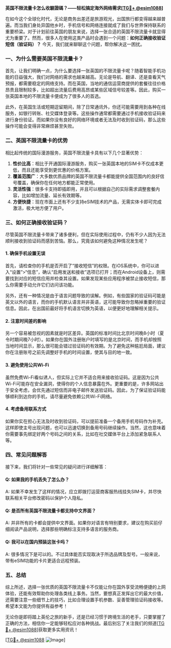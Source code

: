 **英国不限流量卡怎么收驗證碼？——轻松搞定海外网络需求[[TG💪+ @esim1088](https://t.me/s/esim1088)]**

在如今这个全球化时代，无论是商务出差还是旅游观光，出国旅行都变得越来越普遍。而当我们身处异国他乡时，手机信号和网络连接就成了我们与世界保持联系的重要桥梁。对于计划前往英国的朋友来说，选择一张合适的英国不限流量卡就显得尤为重要了。然而，很多人在使用这类产品时会遇到一个问题：**如何正确接收验证短信（验证码）？** 今天，我们就来聊聊这个问题，帮你解决这一困扰。

### 一、为什么需要英国不限流量卡？

首先，让我们明确一点，为什么要选择一张英国的不限流量卡呢？随着智能手机功能的日益强大，我们对网络的需求也越来越高。无论是导航、翻译、还是查看天气预报，都需要稳定的网络支持。而在英国，当地的通信运营商提供的套餐往往价格昂贵且限制较多，比如超出流量后费用高昂或某些区域信号较差等。因此，购买一张英国本地的不限流量卡便成为了很多人的首选。

此外，在英国生活或短期逗留期间，除了日常通讯外，你还可能需要用到各种在线服务，如银行转账、社交媒体登录等。这些操作通常都需要通过手机接收验证码来进行身份验证。而如果你没有良好的网络环境或者无法及时收到验证码，那么这些操作可能会变得非常麻烦甚至失败。

### 二、英国不限流量卡的优势

相比起传统的国际漫游服务，英国不限流量卡具有以下几个显著优势：

1. **性价比高**：相比于开通国际漫游服务，购买一张英国本地的SIM卡不仅成本更低，而且还能享受到更优惠的价格方案。
2. **覆盖范围广**：大多数优质品牌的英国不限流量卡都能提供全国范围内的良好信号覆盖，确保你在任何地方都能正常使用。
3. **灵活性强**：很多卡支持即插即用，并且可以根据自己的实际需求调整套餐内容，比如增加流量、延长有效期等。
4. **方便快捷**：现在市面上还有不少支持eSIM技术的产品，无需实体卡即可完成激活，极大地方便了用户。

### 三、如何正确接收验证码？

尽管英国不限流量卡带来了诸多便利，但在实际使用过程中，仍有不少人因为无法顺利接收到验证码而感到苦恼。那么，究竟该如何避免这种情况发生呢？

#### 1. 确保手机设置无误

首先，请检查你的手机是否开启了“接收短信”的权限。在iOS系统中，你可以进入“设置”>“信息”，确认“启用发送和接收”选项已打开；而在Android设备上，则需要找到对应的短信应用并检查其设置。如果发现某些应用程序被禁止接收短信，那么你需要手动允许它们访问该功能。

另外，还有一种情况是由于语言问题导致的误解。例如，有些国家的验证码可能是英文以外的语言，而你的手机默认语言并非英语，这可能导致你忽略掉重要的验证信息。因此，在出国前最好将手机语言切换为英语，以便更好地理解相关提示。

#### 2. 注意时间差的影响

另一个容易被忽视的因素就是时区差异。英国的标准时间比北京时间晚8小时（夏令时期间晚7小时）。如果你在国外注册账户时填写的是北京时间，而手机却按照当地时间显示，那么很可能会错过验证码的有效期。为了避免这种尴尬局面，建议你在注册账号之前先调整好手机的时间设置，使其与目的地一致。

#### 3. 避免使用公共Wi-Fi

虽然免费Wi-Fi看似诱人，但实际上它并不适合用来接收验证码。这是因为公共Wi-Fi可能存在安全漏洞，使得你的个人信息暴露在外。更重要的是，许多网站出于安全考虑，会优先通过短信而非电子邮件发送验证码。因此，为了保证验证码能够顺利到达你的手机，请尽量避免依赖公共Wi-Fi网络。

#### 4. 考虑备用联系方式

如果你实在担心无法及时收到验证码，可以提前准备一个备用手机号码作为补充。这样即使主号出现问题，也可以迅速切换到备用号码继续操作。当然，这也意味着你需要事先绑定好两个号码之间的关系，比如在社交媒体平台上添加紧急联系人等。

### 四、常见问题解答

接下来，我们将针对一些常见的疑问进行详细解答：

#### Q: 如果我的手机丢失了怎么办？
A: 如果不幸发生了这样的情况，应立即拨打运营商客服热线挂失SIM卡，并尽快联系相关平台修改密码以保护个人隐私。

#### Q: 是否所有英国不限流量卡都支持中文界面？
A: 并非所有的卡都会提供中文界面。如果你对语言有特别要求，建议在购买前仔细阅读产品说明，选择那些明确标注支持多语言的服务商。

#### Q: 我可以在国内预装这张卡吗？
A: 很多情况下是可以的。不过具体能否实现取决于所选品牌及型号。一般来说，带有eSIM功能的卡片更适合远程预装。

### 五、总结

综上所述，选择一张优质的英国不限流量卡不仅能让你在国外享受流畅便捷的上网体验，还能有效帮助你处理各类线上事务。当然，要想真正发挥出它的最大价值，还需要注意一些细节上的技巧，比如合理设置手机参数、妥善管理验证码接收等。希望本文能为你提供有益参考！

无论你是即将踏上英伦之旅的新手，还是已经习惯于跨境生活的老手，只要掌握了正确的方法，相信你一定能够轻松应对各种挑战。最后别忘了关注我们的频道[[TG💪+ @esim1088](https://t.me/s/esim1088)]获取更多实用资讯！ 

[[TG💪+ @esim1088](https://t.me/s/esim1088) ![Image](https://i.postimg.cc/4NQfJmqS/Snipaste-2025-05-13-00-14-12.png)]